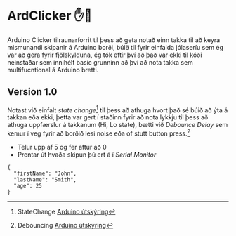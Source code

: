 # ArdClicker ✋🔴
Arduino Clicker tilraunarforrit til þess að geta notað einn takka til að keyra mismunandi skipanir á Arduino borði, búið til fyrir einfalda jólaseríu sem ég var að gera fyrir fjölskylduna, ég tók eftir því að það var ekki til kóði neinstaðar sem innihélt basic grunninn að því að nota takka sem multifucntional á Arduino bretti.

## Version 1.0
Notast við einfalt *state change*[^2] til þess að athuga hvort það sé búið að ýta á takkan eða ekki, þetta var gert í staðinn fyrir að nota lykkju til þess að athuga uppfærslur á takkanum (Hi, Lo state), bætti við *Debounce Delay* sem kemur í veg fyrir að borðið lesi noise eða of stutt button press.[^1] 

- Telur upp af 5 og fer aftur að 0
- Prentar út hvaða skipun þú ert á í *Serial Monitor*


[^1]: Debouncing [Arduino útskýring](https://www.arduino.cc/en/Tutorial/BuiltInExamples/Debounce)
[^2]: StateChange [Arduino útskýring](https://www.arduino.cc/en/Tutorial/BuiltInExamples/StateChangeDetection)


```
{
  "firstName": "John",
  "lastName": "Smith",
  "age": 25
}
``` 
